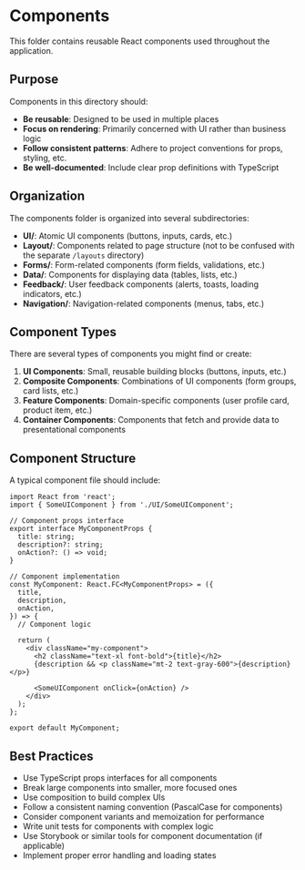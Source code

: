 # Components

This folder contains reusable React components used throughout the application.

## Purpose

Components in this directory should:
- **Be reusable**: Designed to be used in multiple places
- **Focus on rendering**: Primarily concerned with UI rather than business logic
- **Follow consistent patterns**: Adhere to project conventions for props, styling, etc.
- **Be well-documented**: Include clear prop definitions with TypeScript

## Organization

The components folder is organized into several subdirectories:

- **UI/**: Atomic UI components (buttons, inputs, cards, etc.)
- **Layout/**: Components related to page structure (not to be confused with the separate `/layouts` directory)
- **Forms/**: Form-related components (form fields, validations, etc.)
- **Data/**: Components for displaying data (tables, lists, etc.)
- **Feedback/**: User feedback components (alerts, toasts, loading indicators, etc.)
- **Navigation/**: Navigation-related components (menus, tabs, etc.)

## Component Types

There are several types of components you might find or create:

1. **UI Components**: Small, reusable building blocks (buttons, inputs, etc.)
2. **Composite Components**: Combinations of UI components (form groups, card lists, etc.)
3. **Feature Components**: Domain-specific components (user profile card, product item, etc.)
4. **Container Components**: Components that fetch and provide data to presentational components

## Component Structure

A typical component file should include:

```tsx
import React from 'react';
import { SomeUIComponent } from './UI/SomeUIComponent';

// Component props interface
export interface MyComponentProps {
  title: string;
  description?: string;
  onAction?: () => void;
}

// Component implementation
const MyComponent: React.FC<MyComponentProps> = ({
  title,
  description,
  onAction,
}) => {
  // Component logic
  
  return (
    <div className="my-component">
      <h2 className="text-xl font-bold">{title}</h2>
      {description && <p className="mt-2 text-gray-600">{description}</p>}
      
      <SomeUIComponent onClick={onAction} />
    </div>
  );
};

export default MyComponent;
```

## Best Practices

- Use TypeScript props interfaces for all components
- Break large components into smaller, more focused ones
- Use composition to build complex UIs
- Follow a consistent naming convention (PascalCase for components)
- Consider component variants and memoization for performance
- Write unit tests for components with complex logic
- Use Storybook or similar tools for component documentation (if applicable)
- Implement proper error handling and loading states 